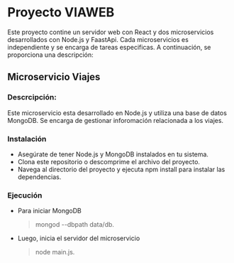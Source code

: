 # Proyecto VIAWEB
Este proyecto contine un servidor web con React y dos microservicios desarrollados con Node.js y FaastApi.
Cada microservicios es independiente y se encarga de tareas especificas.
A continuación, se proporciona una descripción:

## Microservicio Viajes

### Descrcipción:
Este microservicio esta desarrollado en Node.js y utiliza una base de datos MongoDB. Se encarga de gestionar inforomación relacionada a los viajes.

### Instalación
- Asegúrate de tener Node.js y MongoDB instalados en tu sistema.
- Clona este repositorio o descomprime el archivo del proyecto.
- Navega al directorio del proyecto y ejecuta npm install para instalar las dependencias.

### Ejecución
- Para iniciar MongoDB
  >  mongod --dbpath data/db.
- Luego, inicia el servidor del microservicio
  >  node main.js.

